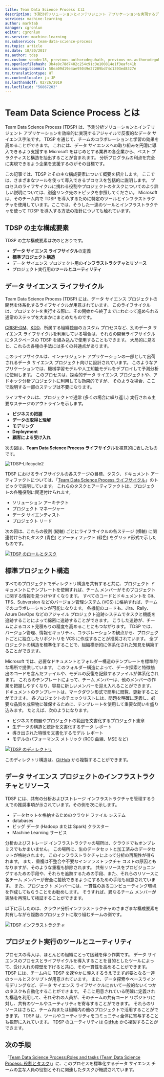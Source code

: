 ```yaml
---
title: Team Data Science Process とは
description: 予測分析ソリューションとインテリジェント アプリケーションを実現するデータ サイエンス手法について説明します。
services: machine-learning
author: marktab
manager: cgronlun
editor: cgronlun
ms.service: machine-learning
ms.subservice: team-data-science-process
ms.topic: article
ms.date: 10/20/2017
ms.author: tdsp
ms.custom: seodec18, previous-author=deguhath, previous-ms.author=deguhath
ms.openlocfilehash: 3b4e8c78d7402c254c91c3e100814e1f3eafc41b
ms.sourcegitcommit: 50ea09d19e4ae95049e27209bd74c1393ed8327e
ms.translationtype: HT
ms.contentlocale: ja-JP
ms.lasthandoff: 02/26/2019
ms.locfileid: "56867203"
---
```

# <a name="what-is-the-team-data-science-process"></a>Team Data Science Process とは

Team Data Science Process (TDSP) は、予測分析ソリューションとインテリジェント アプリケーションを効率的に実現するアジャイルで反復的なデータ サイエンス手法です。 TDSP を通じて、チームのコラボレーションと学習の効果を高めることができます。 これには、データ サイエンスへの取り組みを円滑に導入できるよう支援する Microsoft をはじめとする業界の各企業から、ベスト プラクティスと構造を抽出することが含まれます。 分析プログラムの利点を完全に実現できるよう企業を支援するのがその目標です。

この記事では、TDSP とその主な構成要素について概要を紹介します。 ここでは、さまざまなツールを使って導入できるプロセスを包括的に説明します。 プロセスのライフサイクルに携わる役割やプロジェクトのタスクについてのより詳しい説明については、別途リンク先のトピックを参照してください。 Microsoft は、そのチーム内で TDSP を導入するために特定のツールとインフラストラクチャを使用しています。ここでは、そうした一連のツールとインフラストラクチャを使って TDSP を導入する方法の指針についても触れています。

## <a name="key-components-of-the-tdsp"></a>TDSP の主な構成要素

TDSP の主な構成要素は次のとおりです。

- **データ サイエンス ライフサイクル**の定義
- **標準プロジェクト構造**
- データ サイエンス プロジェクト用の**インフラストラクチャとリソース**
- プロジェクト実行用の**ツールとユーティリティ**


## <a name="data-science-lifecycle"></a>データ サイエンス ライフサイクル

Team Data Science Process (TDSP) には、データ サイエンス プロジェクトの開発を体系化するライフサイクルが用意されています。 このライフサイクルは、プロジェクトを実行する際に、その開始から終了までにわたって進められる通常のステップを大まかにまとめたものです。

[CRISP-DM](https://wikipedia.org/wiki/Cross_Industry_Standard_Process_for_Data_Mining)、[KDD](https://wikipedia.org/wiki/Data_mining#Process)、所属する組織独自のカスタム プロセスなど、別のデータ サイエンス ライフサイクルを利用している場合は、それらの開発ライフサイクルにタスクベースの TDSP を組み込んで使用することもできます。 大局的に見ると、これらの各種の手法には多くの共通点があります。 

このライフサイクルは、インテリジェント アプリケーションの一部として出荷されるデータ サイエンス プロジェクト向けに設計されています。 このようなアプリケーションでは、機械学習モデルや人工知能モデルをデプロイして予測分析に使用します。 このプロセスは、探索的データ サイエンス プロジェクトや、アドホック分析プロジェクトに利用しても効果的ですが、 そのような場合、ここで説明する一部のステップは不要になります。    

ライフサイクルは、プロジェクトで通常 (多くの場合に繰り返し) 実行される主要なステージのアウトラインを示します。

* **ビジネスの把握**
* **データの取得と理解**
* **モデリング**
* **Deployment**
* **顧客による受け入れ**

次の図は、**Team Data Science Process ライフサイクル**を視覚的に表したものです。 

![TDSP-Lifecycle2](./media/overview/tdsp-lifecycle2.png) 

TDSP におけるライフサイクルの各ステージの目標、タスク、ドキュメント アーティファクトについては、「[Team Data Science Process ライフサイクル](lifecycle.md)」のトピックで説明しています。 これらのタスクとアーティファクトは、プロジェクトの各種役割に関連付けられます。

- ソリューション アーキテクト
- プロジェクト マネージャー
- データ サイエンティスト
- プロジェクト リード 

次の図は、これらの役割 (縦軸) ごとにライフサイクルの各ステージ (横軸) に関連付けられたタスク (青色) とアーティファクト (緑色) をグリッド形式で示したものです。 

[![TDSP のロールとタスク](./media/overview/tdsp-tasks-by-roles.png)](./media/overview/tdsp-tasks-by-roles.png#lightbox)

## <a name="standardized-project-structure"></a>標準プロジェクト構造

すべてのプロジェクトでディレクトリ構造を共有すると共に、プロジェクト ドキュメントにテンプレートを使用すれば、チーム メンバーがそのプロジェクトに関する情報を見つけやすくなります。 すべてのコードとドキュメントを Git、TFS、Subversion などのバージョン管理システム (VCS) に格納すれば、チームでのコラボレーションが可能になります。 各機能のコードも、Jira、Rally、Azure DevOps などのアジャイル プロジェクト追跡システムでタスクと機能を追跡することによって綿密に追跡することができます。 こうした追跡が、チームによるコスト見積もりの精度を高めることにもつながります。 TDSP では、バージョン管理、情報セキュリティ、コラボレーションの観点から、プロジェクトごとに独立したリポジトリを VCS に作成することが推奨されています。 全プロジェクトの構造を標準化することで、組織横断的に体系化された知見を構築することができます。

Microsoft では、必要なドキュメントとフォルダー構造のテンプレートを標準的な場所で提供しています。 このフォルダー構造によって、データ探索と特徴抽出のコードを含んだファイルや、モデルの反復を記録するファイルが体系化されます。 これらのテンプレートによって、チーム メンバーは、他のメンバーの作業を把握しやすくなり、容易に新しいメンバーを迎え入れることができます。 ドキュメントのテンプレートは、マークダウン形式で簡単に閲覧、更新することができます。 各プロジェクトのチェックリストには、問題を明確に定義し、必要な品質を成果物に確保するために、テンプレートを使用して重要な問いを盛り込みます。 たとえば、次のようになります。

- ビジネスの問題やプロジェクトの範囲を文書化するプロジェクト憲章
- 生データの構造と統計を文書化するデータ レポート
- 導き出された特徴を文書化するモデル レポート
- モデルのパフォーマンス メトリック (ROC 曲線、MSE など)


[![TDSP のディレクトリ](./media/overview/tdsp-dir-structure.png)](./media/overview/tdsp-dir-structure.png#lightbox)

このディレクトリ構造は、[GitHub](https://github.com/Azure/Azure-TDSP-ProjectTemplate) から複製することができます。

## <a name="infrastructure-and-resources-for-data-science-projects"></a>データ サイエンス プロジェクトのインフラストラクチャとリソース  

TDSP には、共有の分析およびストレージ インフラストラクチャを管理するうえでの推奨事項が示されています。その例を次に示します。

- データセットを格納するためのクラウド ファイル システム 
- databases
- ビッグ データ (Hadoop または Spark) クラスター 
- Machine Learning サービス 

分析およびストレージ インフラストラクチャの場所は、クラウドでもオンプレミスでもかまいません。 この場所に、生のデータセットと加工済みのデータセットが格納されます。 このインフラストラクチャによって分析の再現性が得られます。 また、重複は不整合や不要なインフラストラクチャ コストの原因ともなりますが、そのような重複も排除されます。 共有リソースをプロビジョニングするための手段や、それらを追跡するための手段、また、それらのリソースに各チーム メンバーが安全に接続できるようにするための手段も用意されています。 また、プロジェクト メンバーには、一貫性のあるコンピューティング環境を作成してもらうことをお勧めします。 そうすれば、異なるチーム メンバーが実験を再現して検証することができます。

以下に示したのは、クラウド分析インフラストラクチャのさまざまな構成要素を共有しながら複数のプロジェクトに取り組むチームの例です。

[![TDSP インフラストラクチャ](./media/overview/tdsp-analytics-infra.png)](./media/overview/tdsp-analytics-infra.png#lightbox) 


## <a name="tools-and-utilities-for-project-execution"></a>プロジェクト実行のツールとユーティリティ

プロセスの導入は、ほとんどの組織にとって困難を伴う作業です。 データ サイエンスのプロセスとライフサイクルを導入することを目的としたツールによって、受け入れの障壁を下げると共に、その一貫性を高めることができます。 TDSP には、チーム内に TDSP を速やかに導入するうえでまず必要となる一連のツールとスクリプトが用意されています。 また、データ探索やベースライン モデリングなど、データ サイエンス ライフサイクルにおいて一般的ないくつかのタスクも自動化することができます。 そこに用意されている明確に定義された構造を利用して、それぞれの人員が、そのチームの共有コード リポジトリに対し、共有のツールやユーティリティを寄与することができます。 それらのリソースはさらに、チーム内または組織内の他のプロジェクトで活用することができます。 TDSP は、ツールやユーティリティをコミュニティ全体に寄与することも視野に入れています。 TDSP のユーティリティは [GitHub](https://github.com/Azure/Azure-TDSP-Utilities) から複製することができます。


## <a name="next-steps"></a>次の手順

「[Team Data Science Process:Roles and tasks (Team Data Science Process: 役割とタスク)](https://github.com/Azure/Microsoft-TDSP/blob/master/Docs/roles-tasks.md)」に、このプロセスを標準化するデータ サイエンス チームの主な人員の役割とそれに関連したタスクが概説されています。 
